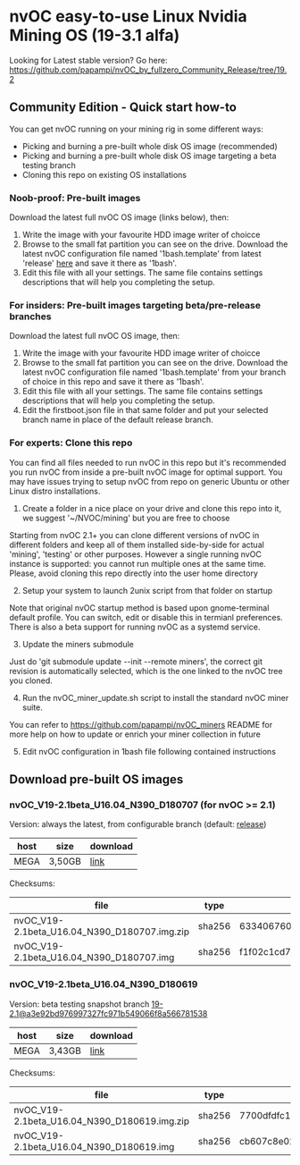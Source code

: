 # nvOC easy-to-use Linux Nvidia Mining OS (19-3.1 alfa)
Looking for Latest stable version? Go here: https://github.com/papampi/nvOC_by_fullzero_Community_Release/tree/19.2
## Community Edition - Quick start how-to
You can get nvOC running on your mining rig in some different ways:
- Picking and burning a pre-built whole disk OS image (recommended)
- Picking and burning a pre-built whole disk OS image targeting a beta testing branch
- Cloning this repo on existing OS installations

### Noob-proof: Pre-built images
Download the latest full nvOC OS image (links below), then:
1. Write the image with your favourite HDD image writer of choicce
2. Browse to the small fat partition you can see on the drive. Download the latest nvOC configuration file named '1bash.template' from latest 'release' [here](https://github.com/papampi/nvOC_by_fullzero_Community_Release/raw/release/1bash.tamplate) and save it there as '1bash'.
3. Edit this file with all your settings. The same file contains settings descriptions that will help you completing the setup.

### For insiders: Pre-built images targeting beta/pre-release branches
Download the latest full nvOC OS image, then:
1. Write the image with your favourite HDD image writer of choicce
2. Browse to the small fat partition you can see on the drive. Download the latest nvOC configuration file named '1bash.template' from your branch of choice in this repo and save it there as '1bash'.
3. Edit this file with all your settings. The same file contains settings descriptions that will help you completing the setup.
4. Edit the firstboot.json file in that same folder and put your selected branch name in place of the default release branch.

### For experts: Clone this repo
You can find all files needed to run nvOC in this repo but it's recommended you run nvOC from inside a pre-built nvOC image for optimal support. You may have issues trying to setup nvOC from repo on generic Ubuntu or other Linux distro installations.
1. Create a folder in a nice place on your drive and clone this repo into it, we suggest '~/NVOC/mining' but you are free to choose

Starting from nvOC 2.1+ you can clone different versions of nvOC in different folders and keep all of them installed side-by-side for actual 'mining', 'testing' or other purposes. However a single running nvOC instance is supported: you cannot run multiple ones at the same time. Please, avoid cloning this repo directly into the user home directory

2. Setup your system to launch 2unix script from that folder on startup

Note that original nvOC startup method is based upon gnome-terminal default profile. You can switch, edit or disable this in termianl preferences. There is also a beta support for running nvOC as a systemd service.

3. Update the miners submodule

Just do 'git submodule update --init --remote miners', the correct git revision is automatically selected, which is the one linked to the nvOC tree you cloned.

4. Run the nvOC_miner_update.sh script to install the standard nvOC miner suite.

You can refer to https://github.com/papampi/nvOC_miners README for more help on how to update or enrich your miner collection in future

5. Edit nvOC configuration in 1bash file following contained instructions

## Download pre-built OS images

### nvOC_V19-2.1beta_U16.04_N390_D180707 (for nvOC >= 2.1)
Version: always the latest, from configurable branch (default: [release](https://github.com/papampi/nvOC_by_fullzero_Community_Release/tree/release))

| host | size   | download                                                                       |
|------|--------|--------------------------------------------------------------------------------|
| MEGA | 3,50GB | [link](https://mega.nz/#!od1HGYjZ!kMp4ihj2TK81hNz6GkBR1--UkPhNf-JmdGHHEeDw3Ig) |

Checksums:

| file                                         | type   | value                                                            |
|----------------------------------------------|--------|------------------------------------------------------------------|
| nvOC_V19-2.1beta_U16.04_N390_D180707.img.zip | sha256 | 6334067606176ed90191b3e4980b21102d14a9c8f14ec63508669d1cb27d6e33 |
| nvOC_V19-2.1beta_U16.04_N390_D180707.img     | sha256 | f1f02c1cd704d3a33c954f64c5b6856f3a75612243b68d66da2fc9acd7bea8a5 |

### nvOC_V19-2.1beta_U16.04_N390_D180619
Version: beta testing snapshot branch [19-2.1@a3e92bd976997327fc971b549066f8a566781538](https://github.com/papampi/nvOC_by_fullzero_Community_Release/tree/a3e92bd976997327fc971b549066f8a566781538)

| host | size   | download                                                                       |
|------|--------|--------------------------------------------------------------------------------|
| MEGA | 3,43GB | [link](https://mega.nz/#!dNVTBIAC!7GGJpn9F-kehJOd1gW60CcR28BHTR3WMJxS7K-hd6Tg) |

Checksums:

| file                                         | type   | value                                                            |
|----------------------------------------------|--------|------------------------------------------------------------------|
| nvOC_V19-2.1beta_U16.04_N390_D180619.img.zip | sha256 | 7700dfdfc1cabab8a1dd9816a6322d6653c89943cb63afa59e79f88cfe14a6a9 |
| nvOC_V19-2.1beta_U16.04_N390_D180619.img     | sha256 | cb607c8e028d3bc0a0e274c34b4e0def0c71330053f0c8328120a717e0029938 |

